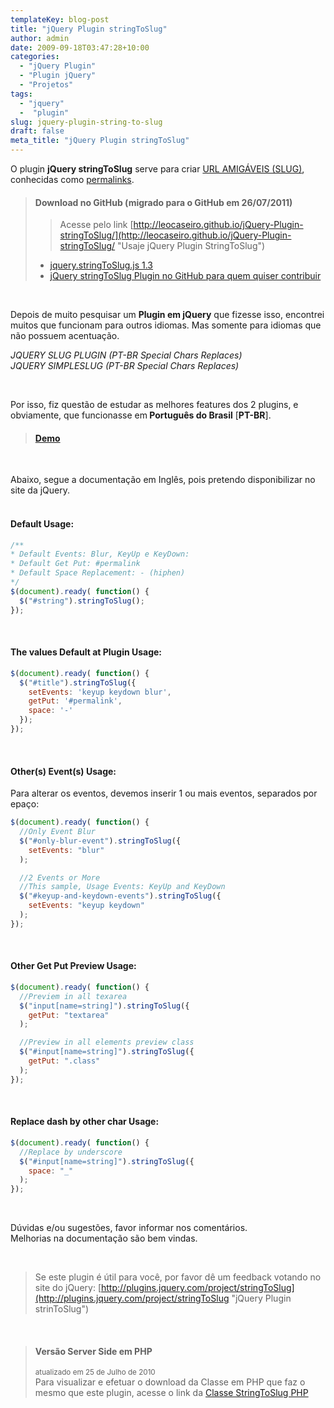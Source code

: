 ```yaml
---
templateKey: blog-post
title: "jQuery Plugin stringToSlug"
author: admin
date: 2009-09-18T03:47:28+10:00
categories:
  - "jQuery Plugin"
  - "Plugin jQuery"
  - "Projetos"
tags:
  - "jquery"
  -  "plugin"
slug: jquery-plugin-string-to-slug
draft: false
meta_title: "jQuery Plugin stringToSlug"
---
```


O plugin **jQuery stringToSlug** serve para criar [URL AMIGÁVEIS (SLUG)](https://leocaseiro.com.br/permalinks-wordpress/), conhecidas como [permalinks](https://leocaseiro.com.br/permalinks-wordpress/).

> #### Download no GitHub (migrado para o GitHub em 26/07/2011)
>
> > Acesse pelo link [http://leocaseiro.github.io/jQuery-Plugin-stringToSlug/](http://leocaseiro.github.io/jQuery-Plugin-stringToSlug/ "Usaje jQuery Plugin StringToSlug")
>
> * [jquery.stringToSlug.js 1.3](https://github.com/leocaseiro/jQuery-Plugin-stringToSlug/archive/1.3.zip "Download jQuery stringToSlug Plugin")
> * [jQuery stringToSlug Plugin no GitHub para quem quiser contribuir](https://github.com/leocaseiro/jQuery-Plugin-stringToSlug "jQuery stringToSlug Plugin no github")

<br>

Depois de muito pesquisar um **Plugin em jQuery** que fizesse isso, encontrei muitos que funcionam para outros idiomas. Mas somente para idiomas que não possuem acentuação.

_JQUERY SLUG PLUGIN (PT-BR Special Chars Replaces)_\
_JQUERY SIMPLESLUG (PT-BR Special Chars Replaces)_

<br>

**<span style="font-weight: normal;">Por isso, fiz questão de estudar as melhores features dos 2 plugins, e obviamente, que funcionasse em</span> Português do Brasil** \[**PT-BR**\].

> #### [Demo](http://leocaseiro.github.io/jQuery-Plugin-stringToSlug/)

<br>

Abaixo, segue a documentação em Inglês, pois pretendo disponibilizar no site da jQuery.\
<br>

#### Default Usage:

```javascript
/**
* Default Events: Blur, KeyUp e KeyDown:
* Default Get Put: #permalink
* Default Space Replacement: - (hiphen)
*/
$(document).ready( function() {
  $("#string").stringToSlug();
});
```
<br>

#### The values Default at Plugin Usage:

```javascript
$(document).ready( function() {
  $("#title").stringToSlug({
    setEvents: 'keyup keydown blur',
    getPut: '#permalink',
    space: '-'
  });
});
```

<br>

#### Other(s) Event(s) Usage:

Para alterar os eventos, devemos inserir 1 ou mais eventos, separados por epaço:
```javascript
$(document).ready( function() {
  //Only Event Blur
  $("#only-blur-event").stringToSlug({
    setEvents: "blur"
  );

  //2 Events or More
  //This sample, Usage Events: KeyUp and KeyDown
  $("#keyup-and-keydown-events").stringToSlug({
    setEvents: "keyup keydown"
  );
});
```
<br>

#### Other Get Put Preview Usage:

```javascript
$(document).ready( function() {
  //Previem in all texarea
  $("input[name=string]").stringToSlug({
    getPut: "textarea"
  );

  //Preview in all elements preview class
  $("#input[name=string]").stringToSlug({
    getPut: ".class"
  );
});
```
<br>

#### Replace dash by other char Usage:

```javascript
$(document).ready( function() {
  //Replace by underscore
  $("#input[name=string]").stringToSlug({
    space: "_"
  );
});
```
<br>

Dúvidas e/ou sugestões, favor informar nos comentários. \
Melhorias na documentação são bem vindas.

<br>

> Se este plugin é útil para você, por favor dê um feedback votando no site do jQuery:
> [http://plugins.jquery.com/project/stringToSlug](http://plugins.jquery.com/project/stringToSlug "jQuery Plugin strinToSlug")

<br>

> #### Versão Server Side em PHP
>
> <small>atualizado em 25 de Julho de 2010</small> \
> Para visualizar e efetuar o download da Classe em PHP que faz o mesmo que este plugin, acesse o link da [Classe StringToSlug PHP](https://leocaseiro.com.br/classe-stringtoslug-php)
